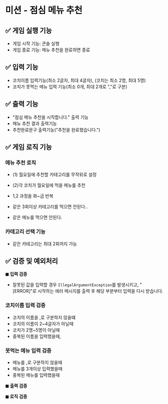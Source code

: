 # 미션 - 점심 메뉴 추천
## ✅ 게임 실행 기능
- 게임 시작 기능: 콘솔 실행
- 게임 종료 기능: 메뉴 추천을 완료하면 종료

## ✅ 입력 기능
- 코치이름 입력기능(최소 2글자, 최대 4글자), (코치는 최소 2명, 최대 5명)
- 코치가 못먹는 메뉴 입력 기능(최소 0개, 최대 2개로 ","로 구분)
## ✅ 출력 기능
- "점심 메뉴 추천을 시작합니다." 출력 기능
- 메뉴 추천 결과 출력기능
- 추천완료문구 출력기능("추천을 완료했습니다.")

## ✅ 게임 로직 기능

### 메뉴 추천 로직
- (1) 월요일에 추천할 카테고리를 무작위로 설정
- (2)각 코치가 월요일에 먹을 메뉴를 추천
- 1,2 과정을 화~금 반복

- 같은 3회이상 카테고리를 먹으면 안된다..
- 같은 메뉴를 먹으면 안된다.

### 카테고리 선택 기능
- 같은 카테고리는 최대 2회까지 가능


## ✅ 검증 및 예외처리

**◼ 입력 검증**
- 잘못된 값을 입력할 경우 `IllegalArgumentException`를 발생시키고, "[ERROR]"로 시작하는 에러 메시지를 출력 후 해당 부분부터 입력을 다시 받습니다.
### 코치이름 입력 검증
- 코치의 이름을 ,로 구분하지 않을떄
- 코치의 이름이 2~4글자가 아닐때
- 코치가 2명~5명이 아닐때
- 중복된 이름을 입력했을때,

### 못먹는 메뉴 입력 검증
- 메뉴를 ,로 구분하지 않을때
- 메뉴를 3개이상 입력했을때
- 중복된 메뉴를 입력했을때


**◼ 출력 검증**

**◼ 로직 검증**


